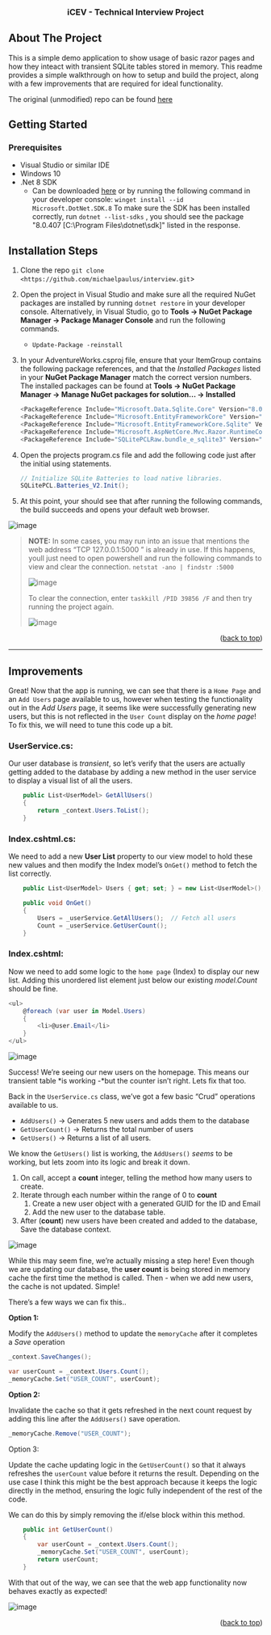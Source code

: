 <h3 align="center">iCEV - Technical Interview Project</h3>

<!-- ABOUT THE PROJECT -->
## About The Project
This is a simple demo application to show usage of basic razor pages and how they inteact with transient SQLite tables stored in memory. 
This readme provides a simple walkthrough on how to setup and build the project, along with a few improvements that are required for ideal functionality.

The original (unmodified) repo can be found [here](https://github.com/michaelpaulus/interview)
<!-- GETTING STARTED -->
## Getting Started

### Prerequisites
- Visual Studio or similar IDE
- Windows 10
- .Net 8 SDK 
  - Can be downloaded [here](https://dotnet.microsoft.com/en-us/download/dotnet/8.0) or by running the following command in your developer console:
`winget install --id Microsoft.DotNet.SDK.8`
To make sure the SDK has been installed correctly, run `dotnet --list-sdks` , you should see the package
"8.0.407 [C:\Program Files\dotnet\sdk]" listed in the response.

## Installation Steps
1. Clone the repo
`git clone <https://github.com/michaelpaulus/interview.git`>
2. Open the project in Visual Studio and make sure all the required NuGet packages are installed by running `dotnet restore` in your developer console.
Alternatively, in Visual Studio, go to **Tools -> NuGet Package Manager -> Package Manager Console** and run the following commands.
    - `Update-Package -reinstall`
3. In your AdventureWorks.csproj file, ensure that your ItemGroup contains the following package references, and that the *Installed Packages* listed in your **NuGet Package Manager** match the correct version numbers. The installed packages can be found at **Tools -> NuGet Package Manager -> Manage NuGet packages for solution... -> Installed**
    
    ```csharp
    <PackageReference Include="Microsoft.Data.Sqlite.Core" Version="8.0.4" />
    <PackageReference Include="Microsoft.EntityFrameworkCore" Version="8.0.4" />
    <PackageReference Include="Microsoft.EntityFrameworkCore.Sqlite" Version="8.0.4" />
    <PackageReference Include="Microsoft.AspNetCore.Mvc.Razor.RuntimeCompilation" Version="8.0.10" />
    <PackageReference Include="SQLitePCLRaw.bundle_e_sqlite3" Version="2.1.6" />
    
    ```
    
4. Open the projects program.cs file and add the following code just after the initial using statements.
    
    ```csharp
    // Initialize SQLite Batteries to load native libraries.
    SQLitePCL.Batteries_V2.Init();
    
    ```
    
5. At this point, your should see that after running the following commands, the build succeeds and opens your default web browser.

![image](https://github.com/user-attachments/assets/d9089bbc-005e-4f52-8a5d-84366d25766a)


> **NOTE:**  In some cases,  you may run into an issue that mentions the web address “TCP 127.0.0.1:5000 ” is already in use. If this happens, youll just need to open powershell and run the following commands to view and clear the connection. 
`netstat -ano | findstr :5000`
> 
> 
> ![image](https://github.com/user-attachments/assets/a2fe295a-8cc9-4797-8ae8-29354c68c879)
> 
> To clear the connection, enter `taskkill /PID 39856 /F`  and then try running the project again.
> 
> ![image](https://github.com/user-attachments/assets/26be8259-4792-4409-8a7d-773ca4695915)
> 

<p align="right">(<a href="#readme-top">back to top</a>)</p>

---

## Improvements

Great! Now that the app is running, we can see that there is a `Home Page` and an `Add Users` page available to us, however when testing the functionality out in the *Add Users* page, it seems like were successfully generating new users, but this is not reflected in the `User Count` display on the *home page*! To fix this, we will need to tune this code up a bit. 

### **UserService.cs:**

Our user database is *transient*, so let’s verify that the users are actually getting added to the database by adding a new method in the user service to display a visual list of all the users. 

```csharp
    public List<UserModel> GetAllUsers()
    {
        return _context.Users.ToList();
    }
```

### **Index.cshtml.cs:**

We need to add a new **User List** property to our view model to hold these new values and then modify the Index model’s `OnGet()` method to fetch the list correctly.

```csharp
    public List<UserModel> Users { get; set; } = new List<UserModel>();

    public void OnGet()
    {
        Users = _userService.GetAllUsers();  // Fetch all users
        Count = _userService.GetUserCount();
    }
```

### **Index.cshtml:**

Now we need to add some logic to the `home page` (Index) to display our new list. Adding this unordered list element just below our existing *model.Count* should be fine.

```csharp
<ul>
    @foreach (var user in Model.Users)
    {
        <li>@user.Email</li>
    }
</ul>
```

![image](https://github.com/user-attachments/assets/fdb7cde3-9bea-4e77-8b7b-68f99330474f)

Success! We’re seeing our new users  on the homepage. This means our transient table *is working -*but the counter isn’t right.  Lets fix that too. 

Back in the `UserService.cs` class, we’ve got a few basic “Crud” operations available to us. 

- `AddUsers()` → Generates 5 new users and adds them to the database
- `GetUserCount()` → Returns the total number of users
- `GetUsers()` → Returns a list of all users.

We know the `GetUsers()` list is working, the `AddUsers()`  *seems* to be working, but lets zoom into its logic and break it down.

1. On call, accept a **count** integer, telling the method how many users to create.
2. Iterate through each number within the range of 0 to **count**
    1. Create a new user object with a generated GUID for the ID and Email
    2. Add the new user to the database table.
3. After (**count**) new users have been created and added to the database, Save the database context.

![image](https://github.com/user-attachments/assets/3d5ce80f-aba9-4ee8-b595-00a3580b6386)

While this may seem fine, we’re actually missing a step here! Even though we are updating our database, the **user count** is being stored in memory cache the first time the method is called. Then - when we add new users, the cache is not updated. Simple!

There’s a few ways we can fix this..

**Option 1:**

Modify the `AddUsers()` method to update the `memoryCache` after it completes a *Save* operation

```csharp
_context.SaveChanges();

var userCount = _context.Users.Count();
_memoryCache.Set("USER_COUNT", userCount);
```

**Option 2:** 

Invalidate the cache so that it gets refreshed in the next count request by adding this line after the `AddUsers()`  save operation. 

```csharp
_memoryCache.Remove("USER_COUNT");
```

Option 3: 

Update the cache updating logic in the `GetUserCount()` so that it always refreshes the `userCount` value before it returns the result. Depending on the use case I think this might be the best approach because it keeps the logic directly in the method, ensuring the logic fully independent of the rest of the code.

We can do this by simply removing the if/else block within this method. 

```csharp
    public int GetUserCount()
    {
        var userCount = _context.Users.Count();
        _memoryCache.Set("USER_COUNT", userCount);
        return userCount;
    }
```

With that out of the way,  we can see that the web app functionality now behaves exactly as expected!

![image](https://github.com/user-attachments/assets/2b23ddc2-07ef-49a2-9c8f-ed3b73cbf5d4)

<p align="right">(<a href="#readme-top">back to top</a>)</p>
